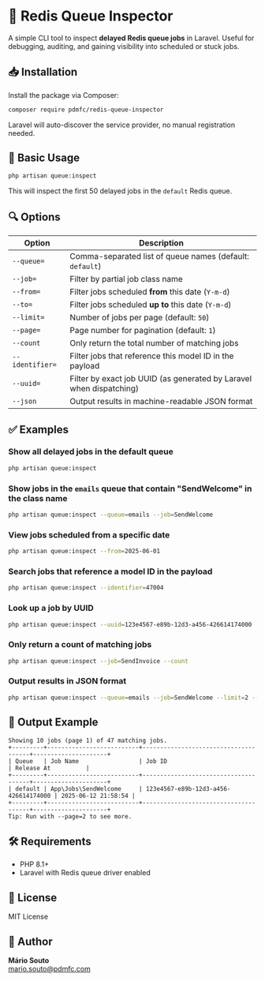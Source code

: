 # 🧭 Redis Queue Inspector

A simple CLI tool to inspect **delayed Redis queue jobs** in Laravel. Useful for debugging, auditing, and gaining visibility into scheduled or stuck jobs.

## 📥 Installation

Install the package via Composer:

```bash
composer require pdmfc/redis-queue-inspector
```

Laravel will auto-discover the service provider, no manual registration needed.

## 🚀 Basic Usage

```bash
php artisan queue:inspect
```

This will inspect the first 50 delayed jobs in the `default` Redis queue.

## 🔍 Options

| Option            | Description                                                                 |
|-------------------|-----------------------------------------------------------------------------|
| `--queue=`        | Comma-separated list of queue names (default: `default`)                   |
| `--job=`          | Filter by partial job class name                                            |
| `--from=`         | Filter jobs scheduled **from** this date (`Y-m-d`)                          |
| `--to=`           | Filter jobs scheduled **up to** this date (`Y-m-d`)                         |
| `--limit=`        | Number of jobs per page (default: `50`)                                     |
| `--page=`         | Page number for pagination (default: `1`)                                   |
| `--count`         | Only return the total number of matching jobs                               |
| `--identifier=`   | Filter jobs that reference this model ID in the payload                     |
| `--uuid=`         | Filter by exact job UUID (as generated by Laravel when dispatching)         |
| `--json`          | Output results in machine-readable JSON format                              |

## ✅ Examples

### Show all delayed jobs in the default queue
```bash
php artisan queue:inspect
```

### Show jobs in the `emails` queue that contain "SendWelcome" in the class name
```bash
php artisan queue:inspect --queue=emails --job=SendWelcome
```

### View jobs scheduled from a specific date
```bash
php artisan queue:inspect --from=2025-06-01
```

### Search jobs that reference a model ID in the payload
```bash
php artisan queue:inspect --identifier=47004
```

### Look up a job by UUID
```bash
php artisan queue:inspect --uuid=123e4567-e89b-12d3-a456-426614174000
```

### Only return a count of matching jobs
```bash
php artisan queue:inspect --job=SendInvoice --count
```

### Output results in JSON format

```bash
php artisan queue:inspect --queue=emails --job=SendWelcome --limit=2 --json
```

## 📌 Output Example

```
Showing 10 jobs (page 1) of 47 matching jobs.
+---------+--------------------------+--------------------------------------+---------------------+
| Queue   | Job Name                 | Job ID                               | Release At          |
+---------+--------------------------+--------------------------------------+---------------------+
| default | App\Jobs\SendWelcome     | 123e4567-e89b-12d3-a456-426614174000 | 2025-06-12 21:58:54 |
+---------+--------------------------+--------------------------------------+---------------------+
Tip: Run with --page=2 to see more.
```

## 🛠 Requirements
- PHP 8.1+
- Laravel with Redis queue driver enabled

## 📄 License

MIT License

## 👤 Author

**Mário Souto**  
[mario.souto@pdmfc.com](mailto:mario.souto@pdmfc.com)
